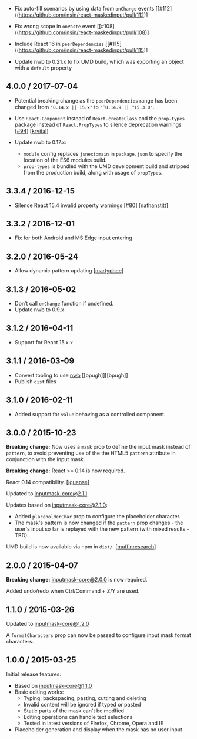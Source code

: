 * Fix auto-fill scenarios by using data from `onChange` events [[#112]((https://github.com/insin/react-maskedinput/pull/112)]

* Fix wrong scope in `onPaste` event [[#108]((https://github.com/insin/react-maskedinput/pull/108)]

* Include React 16 in `peerDependencies` [[#115]((https://github.com/insin/react-maskedinput/pull/115)]

* Update nwb to 0.21.x to fix UMD build, which was exporting an object with a `default` property

## 4.0.0 / 2017-07-04

* Potential breaking change as the `peerDependencies` range has been changed from `"0.14.x || 15.x"` to `"^0.14.9 || ^15.3.0"`.

* Use `React.Component` instead of `React.createClass` and the `prop-types` package instead of `React.PropTypes` to silence deprecation warnings [[#94](https://github.com/insin/react-maskedinput/pull/94)] [[krvital][krvital]]

* Update nwb to 0.17.x:
  * `module` config replaces `jsnext:main` in `package.json` to specify the location of the ES6 modules build.
  * `prop-types` is bundled with the UMD development build and stripped from the production build, along with usage of `propTypes`.

## 3.3.4 / 2016-12-15

* Silence React 15.4 invalid property warnings [[#80](https://github.com/insin/react-maskedinput/pull/80)] [[nathanstitt][nathanstitt]]

## 3.3.2 / 2016-12-01

* Fix for both Android and MS Edge input entering

## 3.2.0 / 2016-05-24

* Allow dynamic pattern updating [[martyphee][martyphee]]

## 3.1.3 / 2016-05-02

* Don’t call `onChange` function if undefined.
* Update nwb to 0.9.x

## 3.1.2 / 2016-04-11

* Support for React 15.x.x

## 3.1.1 / 2016-03-09

* Convert tooling to use [nwb](https://github.com/insin/nwb/) [[bpugh]][[bpugh]]
* Publish `dist` files

## 3.1.0 / 2016-02-11

* Added support for `value` behaving as a controlled component.

## 3.0.0 / 2015-10-23

**Breaking change:** Now uses a `mask` prop to define the input mask instead of `pattern`, to avoid preventing use of the the HTML5 `pattern` attribute in conjunction with the input mask.

**Breaking change:** React >= 0.14 is now required.

React 0.14 compatibility. [[jquense][jquense]]

Updated to [inputmask-core@2.1.1](https://github.com/insin/inputmask-core/blob/master/CHANGES.md#211--2015-09-11)

Updates based on [inputmask-core@2.1.0](https://github.com/insin/inputmask-core/blob/master/CHANGES.md#210--2015-07-15):

* Added `placeholderChar` prop to configure the placeholder character.
* The mask's pattern is now changed if the `pattern` prop changes - the user's input so far is replayed with the new pattern (with mixed results - TBD).

UMD build is now available via npm in `dist/`. [[muffinresearch][muffinresearch]]

## 2.0.0 / 2015-04-07

**Breaking change:** [inputmask-core@2.0.0](https://github.com/insin/inputmask-core/blob/master/CHANGES.md#200--2015-04-03) is now required.

Added undo/redo when Ctrl/Command + Z/Y are used.

## 1.1.0 / 2015-03-26

Updated to [inputmask-core@1.2.0](https://github.com/insin/inputmask-core/blob/master/CHANGES.md#120--2015-03-26)

A `formatCharacters` prop can now be passed to configure input mask format characters.

## 1.0.0 / 2015-03-25

Initial release features:

* Based on [inputmask-core@1.1.0](https://github.com/insin/inputmask-core/blob/master/CHANGES.md#110--2015-03-25)
* Basic editing works:
  * Typing, backspacing, pasting, cutting and deleting
  * Invalid content will be ignored if typed or pasted
  * Static parts of the mask can't be modfied
  * Editing operations can handle text selections
  * Tested in latest versions of Firefox, Chrome, Opera and IE
* Placeholder generation and display when the mask has no user input

[jquense]: https://github.com/jquense
[krvital]: https://github.com/krvital
[muffinresearch]: https://github.com/muffinresearch
[martyphee]: https://github.com/martyphee
[nathanstitt]: https://github.com/nathanstitt
